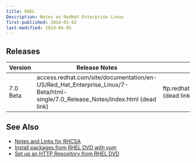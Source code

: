 ```yaml
---
title: RHEL
Description: Notes on RedHat Enterprise Linux
first-published: 2014-01-02
last-modified: 2014-04-05
---
```


Releases
--------

<table class="table table-striped table-bordered table-sm">
	<thead>
		<tr><th>Version</th><th>Release Notes</th><th>Download</th></tr>
	</thead>
	<tbody>
		<tr>
			<td>7.0 Beta</td>
			<td>access.redhat.com/site/documentation/en-US/Red_Hat_Enterprise_Linux/7-Beta/html-single/7.0_Release_Notes/index.html (dead link)</td>
			<td>ftp.redhat.com/redhat/rhel/beta/7/ (dead link)</td>
		</tr>
	</tbody>
</table>

See Also
--------

*   [Notes and Links for RHCSA](/posts/rhcsa/)
*   [Install packages from RHEL DVD with yum](/posts/rhel-yum-install-from-dvd/)
*   [Set up an HTTP Repository from RHEL DVD](/posts/rhel-setup-http-repository/)
